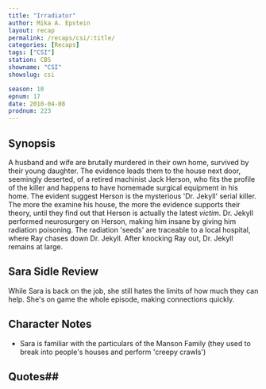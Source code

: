 ```yaml
---
title: "Irradiator"
author: Mika A. Epstein
layout: recap
permalink: /recaps/csi/:title/
categories: [Recaps]
tags: ["CSI"]
station: CBS
showname: "CSI"
showslug: csi

season: 10  
epnum: 17  
date: 2010-04-08
prodnum: 223  
---
```


## Synopsis

A husband and wife are brutally murdered in their own home, survived by their young daughter. The evidence leads them to the house next door, seemingly deserted, of a retired machinist Jack Herson, who fits the profile of the killer and happens to have homemade surgical equipment in his home. The evident suggest Herson is the mysterious 'Dr. Jekyll' serial killer. The more the examine his house, the more the evidence supports their theory, until they find out that Herson is actually the latest *victim*. Dr. Jekyll performed neurosurgery on Herson, making him insane by giving him radiation poisoning. The radiation 'seeds' are traceable to a local hospital, where Ray chases down Dr. Jekyll. After knocking Ray out, Dr. Jekyll remains at large.

## Sara Sidle Review

While Sara is back on the job, she still hates the limits of how much they can help. She's on game the whole episode, making connections quickly.

## Character Notes

* Sara is familiar with the particulars of the Manson Family (they used to break into people's houses and perform 'creepy crawls')

## Quotes## 


